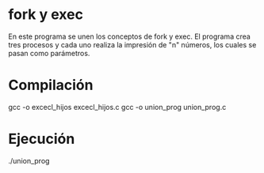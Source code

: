 # fork y exec

En este programa se unen los conceptos de fork y exec. El programa crea tres procesos y cada uno realiza la impresión de "n" números, los cuales se pasan como parámetros.

# Compilación

gcc -o excecl_hijos excecl_hijos.c
gcc -o union_prog union_prog.c

# Ejecución

./union_prog

